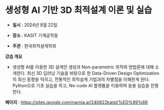 # 생성형 AI 기반 3D 최적설계 이론 및 실습

- **일시** : 2024년 8월 22일

- **장소** : KASIT 기계공학동

- **주관** : 한국최적설계학회

**강습 개요**

- 생성형 AI를 이용한 3D 설계안 생성과 Non-parametric 최적화 방법론에 대해 소개한다. 최신 3D 딥러닝 기술을 바탕으로 한 Data-Driven Design Optimization의 최신 동향을 익히고, 전통적인 최적설계 기법과의 차별점을 이해한게 된다. Python으로 기초 실습을 하고, No-code AI 플랫폼을 이용하여 응용 실습을 진행한다.


**페이지** : https://sites.google.com/narnia.ai/240822kaist/%ED%99%88
